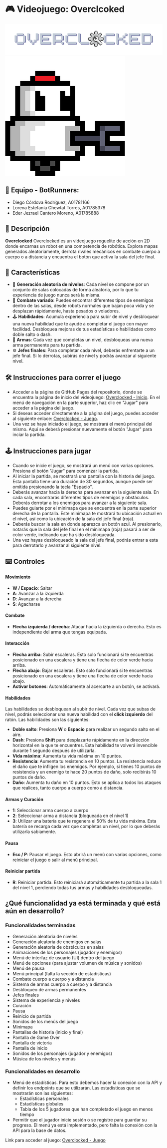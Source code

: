 # 🎮 Videojuego: Overclcoked

![Logo-Overclocked](docs/img/logo_overclocked.png)
![Skippy](docs/img/skippy_idle.gif)

## 🤖 Equipo - BotRunners:
- Diego Córdova Rodríguez, A01781166
- Lorena Estefanía Chewtat Torres, A01785378
- Eder Jezrael Cantero Moreno, A01785888

## 📖 Descripción
**Overclocked** Overclocked es un videojuego roguelite de acción en 2D donde encarnas un robot en una competencia de robótica. Explora mapas generados aleatoriamente, derrota rivales mecánicos en combate cuerpo a cuerpo o a distancia y encuentra el botón que activa la sala del jefe final.

## 🚀 Características
- 🌟 **Generación aleatoria de niveles**: Cada nivel se compone por un conjunto de salas colocadas de forma aleatoria, por lo que tu experiencia de juego nunca será la misma.
- 🤼 **Combate variado**: Puedes encontrar diferentes tipos de enemigos dentro de las salas, desde robots normales que bajan poca vida y se desplazan rápidamente, hasta pesados o voladores.
- 🕹️ **Habilidades**: Acumula experiencia para subir de nivel y desbloquear una nueva habilidad que te ayude a completar el juego con mayor facilidad. Desbloquea mejoras de tus estadísticas o habilidades como doble salto o dash.
- 🔧 **Armas**: Cada vez que completas un nivel, desbloqueas una nueva arma permanente para tu partida.
- ⚙️ **Jefes finales**: Para completar cada nivel, deberás enfrentarte a un jefe final. Si lo derrotas, subirás de nivel y podrás avanzar al siguiente nivel.

## 🛠️ Instrucciones para correr el juego

- Acceder a la página de GitHub Pages del repositorio, donde se encuentra la página de inicio del videojuego: [Overclocked - Inicio](https://diegocrdz.github.io/TC2005B_Equipo1_BotRunners/Web/HTML/inicio.html). En el menú de navegación en la parte superior, haz clic en "Jugar" para acceder a la página del juego.
- Si deseas acceder directamente a la página del juego, puedes acceder al siguiente enlace: [Overclocked - Juego](https://diegocrdz.github.io/TC2005B_Equipo1_BotRunners/Videojuego/game/html/game.html).
- Una vez se haya iniciado el juego, se mostrará el menú principal del mismo. Aquí se deberá presionar nuevamente el botón "Jugar" para inciar la partida.

## 🕹️ Instrucciones para jugar

- Cuando se inicie el juego, se mostrará un menú con varias opciones. Presiona el botón "Jugar" para comenzar la partida.
- Al iniciar la partida, se mostrará una pantalla con la historia del juego. Esta pantalla tiene una duración de 30 segundos, aunque puede ser omitida presionando la tecla "Espacio".
- Deberás avanzar hacia la derecha para avanzar en la siguiente sala. En cada sala, encontrarás diferentes tipos de enemigos y obstáculos. Deberás derrotar a los enemigos para avanzar a la siguiente sala.
- Puedes guiarte por el minimapa que se encuentra en la parte superior derecha de la pantalla. Este minimapa te mostrará tu ubicación actual en el nivel, así como la ubicación de la sala del jefe final (roja).
- Deberás buscar la sala en donde aparezca un botón azul. Al presionarlo, notarás que la sala del jefe final en el minimapa (roja) pasará a ser de color verde, indicando que ha sido desbloqueada.
- Una vez hayas desbloqueado la sala del jefe final, podrás entrar a esta para derrotarlo y avanzar al siguiente nivel.

## ⌨️ Controles

#### Movimiento
- **W / Espacio**: Saltar
- **A**: Avanzar a la izquierda
- **D**: Avanzar a la derecha
- **S**: Agacharse

#### Combate
- **Flecha izquierda / derecha**: Atacar hacia la izquierda o derecha. Esto es independiente del arma que tengas equipada.

#### Interacción
- **Flecha arriba**: Subir escaleras. Esto solo funcionará si te encuentras posicionado en una escalera y tiene una flecha de color verde hacia arriba.
- **Flecha abajo**: Bajar escaleras. Esto solo funcionará si te encuentras posicionado en una escalera y tiene una flecha de color verde hacia abajo.
- **Activar botones**: Automáticamente al acercarte a un botón, se activará.

#### Habilidades
Las habilidades se desbloquean al subir de nivel. Cada vez que subas de nivel, podrás seleccionar una nueva habilidad con el **click izquierdo** del ratón. Las habilidades son las siguientes:
- **Doble salto**: Presiona **W** o **Espacio** para realizar un segundo salto en el aire.
- **Dash**: Presiona **Shift** para desplazarte rápidamente en la dirección horizontal en la que te encuentres. Esta habilidad te volverá invencible durante 1 segundo después de utilizarla.
- **Vida máxima**: Aumenta tu vida máxima en 10 puntos.
- **Resistencia**: Aumenta tu resistencia en 10 puntos. La resistencia reduce el daño que te infligen los enemigos. Por ejemplo, si tienes 10 puntos de resistencia y un enemigo te hace 20 puntos de daño, solo recibirás 10 puntos de daño.
- **Daño**: Aumenta tu daño en 10 puntos. Esto se aplica a todos los ataques que realices, tanto cuerpo a cuerpo como a distancia.

#### Armas y Curación
- **1**: Seleccionar arma cuerpo a cuerpo
- **2**: Seleccionar arma a distancia (bloqueada en el nivel 1)
- **3**: Utilizar una batería que te regenera el 50% de tu vida máxima. Esta batería se recarga cada vez que completas un nivel, por lo que deberás utilizarla sabiamente.

#### Pausa
- **Esc / P**: Pausar el juego. Esto abrirá un menú con varias opciones, como reiniciar el juego o salir al menú principal.

#### Reiniciar partida
- **R**: Reiniciar partida. Esto reiniciará automáticamente tu partida a la sala 1 del nivel 1, perdiendo todas tus armas y habilidades desbloqueadas.

## ¿Qué funcionalidad ya está terminada y qué está aún en desarrollo?

### Funcionalidades terminadas
- Generación aleatoria de niveles
- Generación aleatoria de enemigos en salas
- Generación aleatoria de obstáculos en salas
- Animaciones de los personajes (jugador y enemigos)
- Menú de interfaz de usuario (UI) dentro del juego
- Menú de opciones (para ajustar volumen de música y sonidos)
- Menú de pausa
- Menú principal (falta la sección de estadísticas)
- Combate cuerpo a cuerpo y a distancia
- Sistema de armas cuerpo a cuerpo y a distancia
- Desbloqueo de armas permanentes
- Jefes finales
- Sistema de experiencia y niveles
- Curación
- Pausa
- Reinicio de partida
- Sonidos de los menús del juego
- Minimapa
- Pantallas de historia (inicio y final)
- Pantalla de Game Over
- Pantalla de victoria
- Pantalla de inicio
- Sonidos de los personajes (jugador y enemigos)
- Música de los niveles y menús

### Funcionalidades en desarrollo
- Menú de estadísticas. Para esto debemos hacer la conexión con la API y definir los endpoints que se utilizarán. Las estadísticas que se mostrarán son las siguientes:
    - Estadísticas personales
    - Estadísticas globales
    - Tabla de los 5 jugadores que han completado el juego en menos tiempo
- Permitir que el jugador inicie sesión o se registre para guardar su progreso. El menú ya está implementado, pero falta la conexión con la API para la base de datos.

Link para acceder al juego: [Overclocked - Juego](https://diegocrdz.github.io/TC2005B_Equipo1_BotRunners/Videojuego/game/html/game.html)